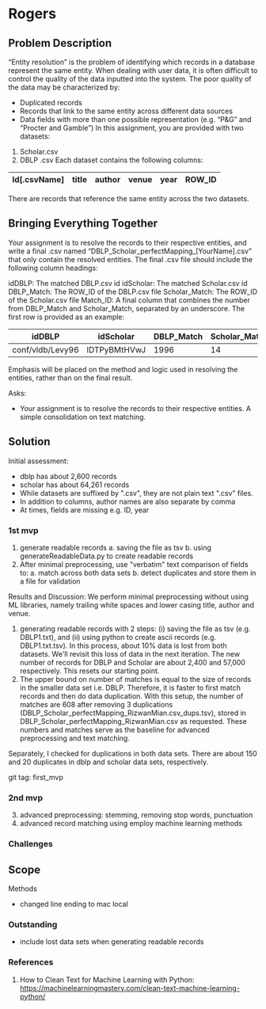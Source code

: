 # Rogers

## Problem Description

“Entity resolution” is the problem of identifying which records in a database represent the same entity. When dealing with user data, it is often difficult to control the quality of the data inputted into the system. The poor quality of the data may be characterized by:
- Duplicated records
- Records that link to the same entity across different data sources
- Data fields with more than one possible representation (e.g. “P&G” and “Procter
and Gamble”)
In this assignment, you are provided with two datasets:
1. Scholar.csv
2. DBLP .csv
Each dataset contains the following columns:

| Id[.csvName] | title | author | venue | year | ROW_ID |
| ------------ | ----- | ------ | ------| ---- | ------ |

There are records that reference the same entity across the two datasets.

## Bringing Everything Together

Your assignment is to resolve the records to their respective entities, and write a final .csv named “DBLP_Scholar_perfectMapping_[YourName].csv” that only contain the resolved entities. The final .csv file should include the following column headings:

idDBLP: The matched DBLP.csv id
idScholar: The matched Scholar.csv id
DBLP_Match: The ROW_ID of the DBLP.csv file
Scholar_Match: The ROW_ID of the Scholar.csv file
Match_ID: A final column that combines the number from DBLP_Match and Scholar_Match, separated by an underscore.
The first row is provided as an example:

| idDBLP | idScholar | DBLP_Match | Scholar_Match | Match_ID | 
| --------- | -------- | ----------- | --------| ------ |
| conf/vldb/Levy96 | lDTPyBMtHVwJ | 1996 | 14 | 1996_14 |

Emphasis will be placed on the method and logic used in resolving the entities, rather than on the final result.

Asks:
- Your assignment is to resolve the records to their respective entities. A simple consolidation on text matching.

## Solution

Initial assessment: 
- dblp has about 2,600 records
- scholar has about 64,261 records
- While datasets are suffixed by ".csv", they are not plain text ".csv" files. 
- In addition to columns, author names are also separate by comma
- At times, fields are missing e.g. ID, year

### 1st mvp

1. generate readable records 
a. saving the file as tsv
b. using generateReadableData.py to create readable records 
2. After minimal preprocessing, use "verbatim" text comparison of fields to:
a. match across both data sets
b. detect duplicates and store them in a file for validation

Results and Discussion:
We perform minimal preprocessing without using ML libraries, namely trailing white spaces and lower casing title, author and venue.
1. generating readable records with 2 steps: (i) saving the file as tsv (e.g. DBLP1.txt), and (ii) using python to create ascii records (e.g. DBLP1.txt.tsv). In this process, about 10% data is lost from both datasets. We'll revisit this loss of data in the next iteration. The new number of records for DBLP and Scholar are about 2,400 and 57,000 respectively. This resets our starting point.
2. The upper bound on number of matches is equal to the size of records in the smaller data set i.e. DBLP. Therefore, it is faster to first match records and then do data duplication. With this setup, the number of matches are 608 after removing 3 duplications (DBLP_Scholar_perfectMapping_RizwanMian.csv_dups.tsv), stored in DBLP_Scholar_perfectMapping_RizwanMian.csv as requested. These numbers and matches serve as the baseline for advanced preprocessing and text matching.

Separately, I checked for duplications in both data sets. There are about 150 and 20 duplicates in dblp and scholar data sets, respectively.

git tag: first_mvp

### 2nd mvp
3. advanced preprocessing: stemming, removing stop words, punctuation 
4. advanced record matching using employ machine learning methods

### Challenges

Scope
- 

Methods
- changed line ending to mac local

### Outstanding
- include lost data sets when generating readable records


### References
1. How to Clean Text for Machine Learning with Python: https://machinelearningmastery.com/clean-text-machine-learning-python/
